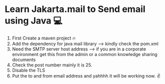 
# Learn Jakarta.mail to Send email using Java  :computer:



1. First Create a maven project :fire:
2. Add the dependency for java mail library --> kindly check the pom.xml 
3. Need the SMTP server host address --> if you are in a corporate environment get this from the admin or a common knowledge sharing documents
4. Check the post number mainly it is 25.
5. Disable the TLS 
6. Put the to and from email address and yahhhh it will be working now. :v:



